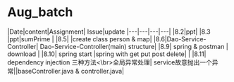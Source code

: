 # Aug_batch

|Date|content|Assignment| Issue|update
|---|---|---|---|
|8.2|ppt|
|8.3 |ppt|sumPrime |
|8.5| |create class person & map|
|8.6|Dao-Service-Controller| Dao-Service-Controller(main) structure|
|8.9| spring & postman | download |
|8.10| spring start |spring with get put post delete| |
|8.11| dependency injection 三种方法<\br>全局异常处理| service故意抛出一个异常||baseController.java & controller.java|
